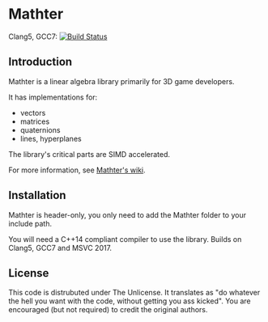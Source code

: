 Mathter
===

Clang5, GCC7: 
[![Build Status](https://travis-ci.org/petiaccja/Mathter.svg?branch=master)](https://travis-ci.org/petiaccja/Mathter)


Introduction
---
Mathter is a linear algebra library primarily for 3D game developers.

It has implementations for:
- vectors
- matrices
- quaternions
- lines, hyperplanes

The library's critical parts are SIMD accelerated.

For more information, see [Mathter's wiki](https://github.com/petiaccja/Mathter/wiki).

Installation
---
Mathter is header-only, you only need to add the Mathter folder to your include path.

You will need a C++14 compliant compiler to use the library. Builds on Clang5, GCC7 and MSVC 2017.

License
---
This code is distrubuted under The Unlicense.
It translates as "do whatever the hell you want with the code, without getting you ass kicked".
You are encouraged (but not required) to credit the original authors.



















